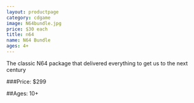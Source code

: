 ```yaml
---
layout: productpage
category: cdgame
image: N64bundle.jpg
price: $30 each
title: n64
name: N64 Bundle
ages: 4+
---
```


The classic N64 package that delivered everything to get us to the next century

###Price:
 $299

##Ages: 10+